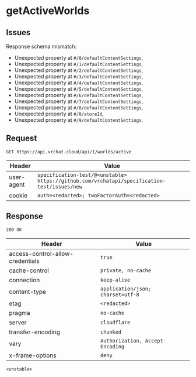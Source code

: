 # getActiveWorlds

## Issues
Response schema mismatch:
* Unexpected property at ``#/0/defaultContentSettings``,
* Unexpected property at ``#/1/defaultContentSettings``,
* Unexpected property at ``#/2/defaultContentSettings``,
* Unexpected property at ``#/3/defaultContentSettings``,
* Unexpected property at ``#/4/defaultContentSettings``,
* Unexpected property at ``#/5/defaultContentSettings``,
* Unexpected property at ``#/6/defaultContentSettings``,
* Unexpected property at ``#/7/defaultContentSettings``,
* Unexpected property at ``#/8/defaultContentSettings``,
* Unexpected property at ``#/8/storeId``,
* Unexpected property at ``#/9/defaultContentSettings``.
## Request
`GET https://api.vrchat.cloud/api/1/worlds/active`

| Header | Value |
| ------ | ----- |
| user-agent | `specification-test/@<unstable> https://github.com/vrchatapi/specification-test/issues/new` |
| cookie | `auth=<redacted>; twoFactorAuth=<redacted>` |


## Response
`200 OK`

| Header | Value |
| ------ | ----- |
| access-control-allow-credentials | `true` |
| cache-control | `private, no-cache` |
| connection | `keep-alive` |
| content-type | `application/json; charset=utf-8` |
| etag | `<redacted>` |
| pragma | `no-cache` |
| server | `cloudflare` |
| transfer-encoding | `chunked` |
| vary | `Authorization, Accept-Encoding` |
| x-frame-options | `deny` |

```jsonc
<unstable>
```
